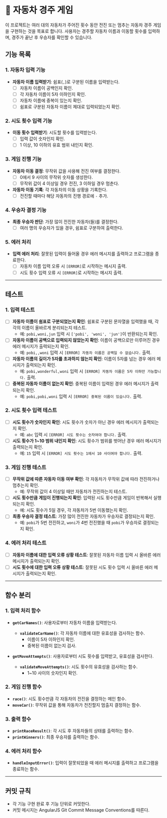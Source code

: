 # 🚗 자동차 경주 게임

이 프로젝트는 여러 대의 자동차가 주어진 횟수 동안 전진 또는 멈추는 자동차 경주 게임을 구현하는 것을 목표로 합니다. 사용자는 경주할 자동차 이름과 이동할 횟수를 입력하며, 경주가 끝난 후 우승자를 확인할 수 있습니다.

## 기능 목록

### 1. 자동차 입력 기능

- **자동차 이름 입력받기**: 쉼표(`,`)로 구분된 이름을 입력받는다.
  - [ ] 자동차 이름이 공백인지 확인.
  - [ ] 각 자동차 이름이 5자 이하인지 확인.
  - [ ] 자동차 이름에 중복이 있는지 확인.
  - [ ] 쉼표로 구분된 자동차 이름이 제대로 입력되었는지 확인.

### 2. 시도 횟수 입력 기능

- **이동 횟수 입력받기**: 시도할 횟수를 입력받는다.
  - [ ] 입력 값이 숫자인지 확인.
  - [ ] 1 이상, 10 이하의 유효 범위 내인지 확인.

### 3. 게임 진행 기능

- **자동차 이동 결정**: 무작위 값을 사용해 전진 여부를 결정한다.
  - [ ] 0에서 9 사이의 무작위 숫자를 생성한다.
  - [ ] 무작위 값이 4 이상일 경우 전진, 3 이하일 경우 멈춘다.
- **자동차 이동 기록**: 각 자동차의 이동 상황을 기록한다.
  - [ ] 전진할 때마다 해당 자동차의 진행 경로에 `-` 추가.

### 4. 우승자 결정 기능

- **최종 우승자 판단**: 가장 많이 전진한 자동차(들)를 결정한다.
  - [ ] 여러 명의 우승자가 있을 경우, 쉼표로 구분하여 출력한다.

### 5. 에러 처리

- **입력 에러 처리**: 잘못된 입력이 들어올 경우 에러 메시지를 출력하고 프로그램을 종료한다.
  - [ ] 자동차 이름 입력 오류 시 `[ERROR]`로 시작하는 메시지 출력.
  - [ ] 시도 횟수 입력 오류 시 `[ERROR]`로 시작하는 메시지 출력.

---

## 테스트

### 1. 입력 테스트

- [ ] **자동차 이름이 쉼표로 구분되었는지 확인**: 쉼표로 구분된 문자열을 입력했을 때, 각각의 이름이 올바르게 분리되는지 테스트.
  - 예: `pobi,woni,jun` 입력 시 `['pobi', 'woni', 'jun']`이 반환되는지 확인.
- [ ] **자동차 이름이 공백으로 입력되지 않았는지 확인**: 이름이 공백으로만 이루어진 경우 에러 메시지가 출력되는지 확인.
  - 예: `pobi,,woni` 입력 시 `[ERROR] 자동차 이름은 공백일 수 없습니다.` 출력.
- [ ] **자동차 이름의 길이가 5자를 초과하지 않는지 확인**: 이름이 5자를 넘는 경우 에러 메시지가 출력되는지 확인.
  - 예: `pobi,wonderful,woni` 입력 시 `[ERROR] 자동차 이름은 5자 이하만 가능합니다.` 출력.
- [ ] **중복된 자동차 이름이 없는지 확인**: 중복된 이름이 입력된 경우 에러 메시지가 출력되는지 확인.
  - 예: `pobi,pobi,woni` 입력 시 `[ERROR] 중복된 이름이 있습니다.` 출력.

### 2. 시도 횟수 입력 테스트

- [ ] **시도 횟수가 숫자인지 확인**: 시도 횟수가 숫자가 아닌 경우 에러 메시지가 출력되는지 확인.
  - 예: `abc` 입력 시 `[ERROR] 시도 횟수는 숫자여야 합니다.` 출력.
- [ ] **시도 횟수가 1~10 범위 내인지 확인**: 시도 횟수가 범위를 벗어난 경우 에러 메시지가 출력되는지 확인.
  - 예: `15` 입력 시 `[ERROR] 시도 횟수는 1에서 10 사이여야 합니다.` 출력.

### 3. 게임 진행 테스트

- [ ] **무작위 값에 따른 자동차 이동 여부 확인**: 각 자동차가 무작위 값에 따라 전진하거나 멈추는지 확인.
  - 예: 무작위 값이 4 이상일 때만 자동차가 전진하는지 테스트.
- [ ] **시도 횟수만큼 게임이 진행되는지 확인**: 입력된 시도 횟수만큼 게임이 반복해서 실행되는지 확인.
  - 예: 시도 횟수가 5일 경우, 각 자동차가 5번 이동했는지 확인.
- [ ] **최종 우승자 결정 테스트**: 가장 많이 전진한 자동차가 우승자로 결정되는지 확인.
  - 예: `pobi`가 5번 전진하고, `woni`가 4번 전진했을 때 `pobi`가 우승자로 결정되는지 확인.

### 4. 에러 처리 테스트

- [ ] **자동차 이름에 대한 입력 오류 상황 테스트**: 잘못된 자동차 이름 입력 시 올바른 에러 메시지가 출력되는지 확인.
- [ ] **시도 횟수에 대한 입력 오류 상황 테스트**: 잘못된 시도 횟수 입력 시 올바른 에러 메시지가 출력되는지 확인.

---

## 함수 분리

### 1. 입력 처리 함수

- **`getCarNames()`**: 사용자로부터 자동차 이름을 입력받는다.

  - **`validateCarName()`**: 각 자동차 이름에 대한 유효성을 검사하는 함수.
    - 이름이 5자 이하인지 확인.
    - 중복된 이름이 없는지 검사.

- **`getMoveAttempts()`**: 사용자로부터 시도 횟수를 입력받고, 유효성을 검사한다.
  - **`validateMoveAttempts()`**: 시도 횟수의 유효성을 검사하는 함수.
    - 1~10 사이의 숫자인지 확인.

### 2. 게임 진행 함수

- **`race()`**: 시도 횟수만큼 각 자동차의 전진을 결정하는 메인 함수.
- **`moveCar()`**: 무작위 값을 통해 자동차가 전진할지 멈출지 결정하는 함수.

### 3. 출력 함수

- **`printRaceResult()`**: 각 시도 후 자동차들의 상태를 출력하는 함수.
- **`printWinners()`**: 최종 우승자를 출력하는 함수.

### 4. 에러 처리 함수

- **`handleInputError()`**: 입력이 잘못되었을 때 에러 메시지를 출력하고 프로그램을 종료하는 함수.

---

## 커밋 규칙

- 각 기능 구현 완료 후 기능 단위로 커밋한다.
- 커밋 메시지는 AngularJS Git Commit Message Conventions를 따른다.
